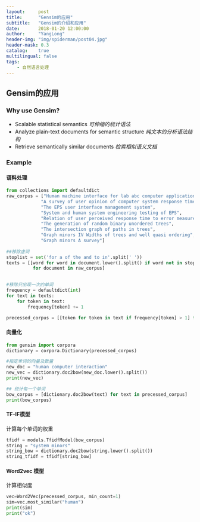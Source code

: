 ```yaml
---
layout:     post
title:      "Gensim的应用"
subtitle:   "Gensim的介绍和应用"
date:       2018-01-20 12:00:00
author:     "YangLong"
header-img: "img/spiderman/post04.jpg"
header-mask: 0.3
catalog:    true 
multilingual: false  
tags:
    - 自然语言处理 
---
```


## Gensim的应用
### Why use Gensim? 
- Scalable statistical semantics  *可伸缩的统计语法* 
- Analyze plain-text documents for semantic structure *纯文本的分析语法结构* 
- Retrieve semantically similar documents *检索相似语义文档* 



### Example
#### 语料处理

```python  
from collections import defaultdict
raw_corpus = ["Human machine interface for lab abc computer applications",
             "A survey of user opinion of computer system response time",
             "The EPS user interface management system",
             "System and human system engineering testing of EPS",              
             "Relation of user perceived response time to error measurement",
             "The generation of random binary unordered trees",
             "The intersection graph of paths in trees",
             "Graph minors IV Widths of trees and well quasi ordering",
             "Graph minors A survey"]
 
##移除虚词 
stoplist = set('for a of the and to in'.split(' '))
texts = [[word for word in document.lower().split() if word not in stoplist]
          for document in raw_corpus]

 
#移除只出现一次的单词
frequency = defaultdict(int)
for text in texts:
    for token in text:
        frequency[token] += 1

precessed_corpus = [[token for token in text if frequency[token] > 1] for text in texts]
```

#### 向量化
```python
from gensim import corpora
dictionary = corpora.Dictionary(precessed_corpus)

#指定单词的向量及数量
new_doc = "human computer interaction"
new_vec = dictionary.doc2bow(new_doc.lower().split())
print(new_vec)

## 统计每一个单词
bow_corpus = [dictionary.doc2bow(text) for text in precessed_corpus]
print(bow_corpus)
```

#### TF-IF模型
计算每个单词的权重
```python
tfidf = models.TfidfModel(bow_corpus)
string = "system minors"
string_bow = dictionary.doc2bow(string.lower().split())
string_tfidf = tfidf[string_bow]
```

#### Word2vec 模型
计算相似度
```python
vec=Word2Vec(precessed_corpus, min_count=1)
sim=vec.most_similar("human")
print(sim)
print("ok")

```
